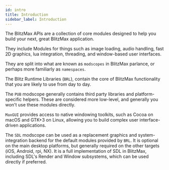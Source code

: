 ```yaml
---
id: intro
title: Introduction
sidebar_label: Introduction
---
```


The BlitzMax APIs are a collection of core modules designed to help you build
your next, great BlitzMax application.

They include Modules for things such as image loading, audio handling,
fast 2D graphics, lua integration, threading, and window-based user interfaces.

They are split into what are known as `modscopes` in BlitzMax parlance, or
perhaps more familiarly as `namespaces`.

The Blitz Runtime Libraries (`BRL`), contain the core of BlitzMax functionality that you
are likely to use from day to day.

The `PUB` modscope generally contains third party libraries and platform-specific
helpers. These are considered more low-level, and generally you won't use
these modules directly.

`MaxGUI` provides access to native windowing toolkits, such as Cocoa on macOS
and GTK+3 on Linux, allowing you to build complex user interface-driven
applications.

The `SDL` modscope can be used as a replacement graphics and system-integration
backend for the default modules provided by `BRL`. It is optional on the main
desktop platforms, but generally required on the other targets (iOS, Android, rpi, NX).
It is a full implementation of SDL in BlitzMax, including SDL's Render and Window subsystems,
which can be used directly if preferred.
